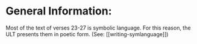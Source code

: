# General Information:

Most of the text of verses 23-27 is symbolic language. For this reason, the ULT presents them in poetic form. (See: [[writing-symlanguage]])